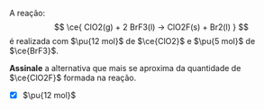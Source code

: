 A reação:
$$
    \ce{ ClO2(g) + 2 BrF3(l) -> ClO2F(s) + Br2(l) }
$$
é realizada com $\pu{12 mol}$ de $\ce{ClO2}$ e $\pu{5 mol}$ de $\ce{BrF3}$.

**Assinale** a alternativa que mais se aproxima da quantidade de $\ce{ClO2F}$ formada na reação.

- [x] $\pu{12 mol}$
